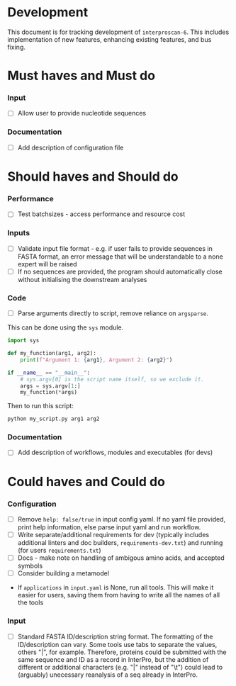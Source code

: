 # Development

This document is for tracking development of `interproscan-6`. This includes implementation of new features, enhancing existing features, and bus fixing.

# Must haves and Must do

### Input

- [ ] Allow user to provide nucleotide sequences

### Documentation

- [ ] Add description of configuration file

# Should haves and Should do

### Performance

- [ ] Test batchsizes - access performance and resource cost

### Inputs

- [ ] Validate input file format - e.g. if user fails to provide sequences in FASTA format, an error message that will be understandable to a none expert will be raised
- [ ] If no sequences are provided, the program should automatically close without initialising the downstream analyses

### Code

- [ ] Parse arguments directly to script, remove reliance on `argsparse`.

This can be done using the `sys` module.

```python
import sys

def my_function(arg1, arg2):
    print(f"Argument 1: {arg1}, Argument 2: {arg2}")

if __name__ == "__main__":
    # sys.argv[0] is the script name itself, so we exclude it.
    args = sys.argv[1:]
    my_function(*args)
```

Then to run this script:

```bash
python my_script.py arg1 arg2
```

### Documentation

- [ ] Add description of workflows, modules and executables (for devs)

# Could haves and Could do

### Configuration

- [ ] Remove `help: false/true` in input config yaml. If no yaml file provided, print help information, else parse input yaml and run workflow.
- [ ] Write separate/additional requirements for dev (typically includes additional linters and doc builders, `requirements-dev.txt`) and running (for users `requirements.txt`)
- [ ] Docs - make note on handling of ambigous amino acids, and accepted symbols
- [ ] Consider building a metamodel
- If `applications` in `input.yaml` is None, run all tools. This will make it easier for users, saving them from having to write all the names of all the tools

### Input

- [ ] Standard FASTA ID/description string format. The formatting of the ID/description can vary. Some tools use tabs to separate the values, others "|", for example. Therefore, proteins could be submitted with the same sequence and ID as a record in InterPro, but the addition of different or additional characters (e.g. "|" instead of "\t") could lead to (arguably) unecessary reanalysis of a seq already in InterPro.
